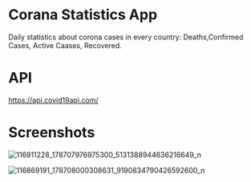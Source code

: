 # Corana Statistics App

Daily statistics about corona cases in every country: Deaths,Confirmed Cases, Active Caases, Recovered.

# API
https://api.covid19api.com/

# Screenshots
![116911228_178707976975300_5131388944636216649_n](https://user-images.githubusercontent.com/39862947/89307395-b38d7300-d679-11ea-8ff9-24fa462d9801.jpg)

![116869191_178708000308631_9190834790426592600_n](https://user-images.githubusercontent.com/39862947/89307398-b4260980-d679-11ea-82ea-79072c352bd5.jpg)
